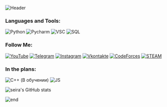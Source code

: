 ![Header](https://github.com/wetymov/wetymov/blob/main/a0e48255ce8d676347e146cacae79998.gif)

### Languages and Tools:
![Python](https://img.shields.io/badge/-Python-090909?style=for-the-badge&logo=python&logoColor=47C5FB)
![Pycharm](https://img.shields.io/badge/-PyCharm-090909?style=for-the-badge&logo=pycharm&logoColor=47C5FB)
![VSC](https://img.shields.io/badge/-VSC-090909?style=for-the-badge&logo=visualstudiocode&logoColor=47C5FB)
![SQL](https://img.shields.io/badge/-SQL-090909?style=for-the-badge&logo=sqlite&logoColor=097CDB)
### Follow Me:
[![YouTube](https://img.shields.io/badge/-YouTube-090909?style=for-the-badge&logo=YouTube&logoColor=FF0000)](https://www.youtube.com/channel/UCeV4qbYoLkyWJjA6lc3aOsQ)
[![Telegram](https://img.shields.io/badge/-Telegram-090909?style=for-the-badge&logo=telegram&logoColor=27A0D9)](https://t.me/wetymov)
[![Instagram](https://img.shields.io/badge/-Instagram-090909?style=for-the-badge&logo=instagram&logoColor=B4068E)](https://www.instagram.com/forgotten_en/)
[![Vkontakte](https://img.shields.io/badge/-Vkontakte-090909?style=for-the-badge&logo=Vk&logoColor=4F7DB3)](https://vk.com/wetyman)
[![CodeForces](https://img.shields.io/badge/-Codeforces-090909?style=for-the-badge&logo=codeforces&logoColor=4F7DB3)](https://codeforces.com/profile/Wety)
[![STEAM](https://img.shields.io/badge/-Steam-090909?style=for-the-badge&logo=steam&logoColor=4F7DB3)](https://steamcommunity.com/id/eBANutiy23/)
### In the plans:
![C++ (В обучении)](https://img.shields.io/badge/-C++-090909?style=for-the-badge&logo=C%2b%2b&logoColor=6296CC)
![JS](https://img.shields.io/badge/-JavaScript-090909?style=for-the-badge&logo=JavaScript&logoColor=6296CC)

![seira's GitHub stats](https://github-readme-stats.vercel.app/api/top-langs/?username=wetymov&layout=compact)

![end](https://github.com/wetymov/wetymov/blob/main/gachi-uvajenie.gif)
